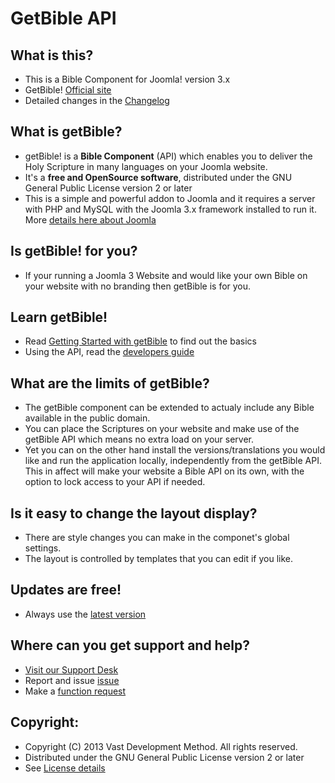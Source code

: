 GetBible API
====================

What is this?
---------------------
* This is a Bible Component for Joomla! version 3.x
* GetBible! [Official site](http://getBible.net)
* Detailed changes in the [Changelog](https://github.com/getbible/joomla-3/commits/master)

What is getBible?
---------------------
* getBible! is a **Bible Component** (API) which enables you to deliver the Holy Scripture in many languages on your Joomla website.
* It's a **free and OpenSource software**, distributed under the GNU General Public License version 2 or later
* This is a simple and powerful addon to Joomla and it requires a server with PHP and MySQL with the Joomla 3.x framework installed to run it.
More [details here about Joomla](http://www.joomla.org/about-joomla.html)

Is getBible! for you?
---------------------
* If your running a Joomla 3 Website and would like your own Bible on your website with no branding then getBible is for you.

Learn getBible!
---------------------
* Read [Getting Started with getBible](https://github.com/getbible/joomla-3/wiki) to find out the basics
* Using the API, read the [developers guide](https://github.com/getbible/Joomla-3/wiki/API)

What are the limits of getBible?
---------------------
* The getBible component can be extended to actualy include any Bible available in the public domain.
* You can place the Scriptures on your website and make use of the getBible API which means no extra load on your server.
* Yet you can on the other hand install the versions/translations you would like and run the application locally, independently from the getBible API. This in affect will make your website a Bible API on its own, with the option to lock access to your API if needed.

Is it easy to change the layout display?
---------------------
* There are style changes you can make in the componet's global settings.
* The layout is controlled by templates that you can edit if you like.

Updates are free!
---------------------
* Always use the [latest version](https://github.com/getbible/Joomla-3/zipball/master/)

Where can you get support and help?
---------------------
* [Visit our Support Desk](http://getbible.net/support)
* Report and issue [issue](https://github.com/getbible/Joomla-3/issues)
* Make a [function request](https://github.com/getbible/Joomla-3/issues)

Copyright:
---------------------
* Copyright (C) 2013 Vast Development Method. All rights reserved.
* Distributed under the GNU General Public License version 2 or later
* See [License details](http://getbible.net/license)